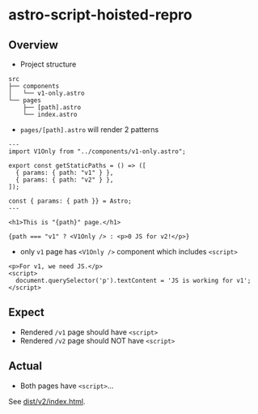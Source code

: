 # astro-script-hoisted-repro

## Overview

- Project structure

```
src
├── components
│   └── v1-only.astro
└── pages
    ├── [path].astro
    └── index.astro
```

- `pages/[path].astro` will render 2 patterns

```astro
---
import V1Only from "../components/v1-only.astro";

export const getStaticPaths = () => ([
  { params: { path: "v1" } },
  { params: { path: "v2" } },
]);

const { params: { path }} = Astro;
---

<h1>This is "{path}" page.</h1>

{path === "v1" ? <V1Only /> : <p>0 JS for v2!</p>}
```

- only `v1` page has `<V1Only />` component which includes `<script>`

```astro
<p>For v1, we need JS.</p>
<script>
  document.querySelector('p').textContent = 'JS is working for v1';
</script>
```

## Expect

- Rendered `/v1` page should have `<script>`
- Rendered `/v2` page should NOT have `<script>`

## Actual

- Both pages have `<script>`...

See [dist/v2/index.html](./dist/v2/index.html).
